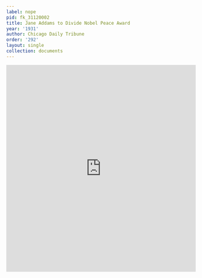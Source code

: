 ```yaml
---
label: nope
pid: fk_31120002
title: Jane Addams to Divide Nobel Peace Award
year: '1931'
author: Chicago Daily Tribune
order: '292'
layout: single
collection: documents
---
```

<iframe src="https://northwestern.app.box.com/embed/s/4vfdznslhf0wkwgtolhgus7xs19f2jjx?sortColumn=date&view=list" width="100%" height="550" frameborder="0" allowfullscreen webkitallowfullscreen msallowfullscreen></iframe>
